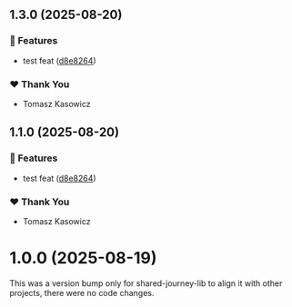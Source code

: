 ## 1.3.0 (2025-08-20)

### 🚀 Features

- test feat ([d8e8264](https://github.com/TomaszKasowicz/nx-release-learning/commit/d8e8264))

### ❤️ Thank You

- Tomasz Kasowicz

## 1.1.0 (2025-08-20)

### 🚀 Features

- test feat ([d8e8264](https://github.com/TomaszKasowicz/nx-release-learning/commit/d8e8264))

### ❤️ Thank You

- Tomasz Kasowicz

# 1.0.0 (2025-08-19)

This was a version bump only for shared-journey-lib to align it with other projects, there were no code changes.